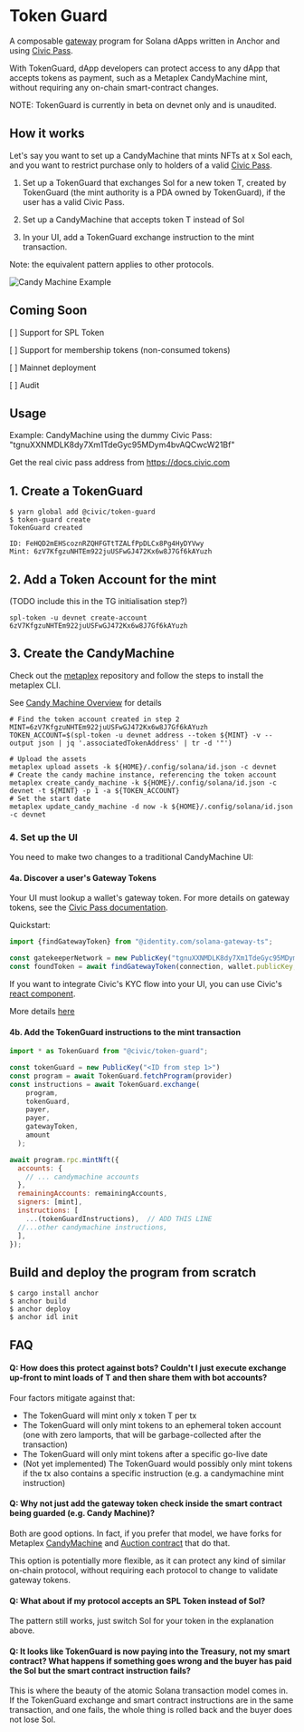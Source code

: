 # Token Guard 

A composable [gateway](https://docs.civic.com) program for Solana dApps written in Anchor
and using [Civic Pass](https://www.civic.com).

With TokenGuard, dApp developers can protect access to any dApp that
accepts tokens as payment, such as a Metaplex CandyMachine mint,
without requiring any on-chain smart-contract changes.

NOTE: TokenGuard is currently in beta on devnet only and is unaudited.

## How it works

Let's say you want to set up a CandyMachine that mints NFTs at x Sol each,
and you want to restrict purchase only to holders of a valid [Civic Pass](https://www.civic.com).

1. Set up a TokenGuard that exchanges Sol for a new token T,
created by TokenGuard (the mint authority is a PDA owned by TokenGuard),
if the user has a valid Civic Pass.

2. Set up a CandyMachine that accepts token T instead of Sol

3. In your UI, add a TokenGuard exchange instruction to the mint transaction.

Note: the equivalent pattern applies to other protocols. 

![Candy Machine Example](./docs/TokenGuardCandyMachine.png)

## Coming Soon

[ ] Support for SPL Token

[ ] Support for membership tokens (non-consumed tokens)

[ ] Mainnet deployment

[ ] Audit

## Usage

Example: CandyMachine using the dummy Civic Pass:
"tgnuXXNMDLK8dy7Xm1TdeGyc95MDym4bvAQCwcW21Bf"

Get the real civic pass address from https://docs.civic.com

## 1. Create a TokenGuard

```shell
$ yarn global add @civic/token-guard
$ token-guard create
TokenGuard created 

ID: FeHQD2mEHScoznRZQHFGTtTZALfPpDLCx8Pg4HyDYVwy
Mint: 6zV7KfgzuNHTEm922juUSFwGJ472Kx6w8J7Gf6kAYuzh
```

## 2. Add a Token Account for the mint

(TODO include this in the TG initialisation step?)

```shell
spl-token -u devnet create-account 6zV7KfgzuNHTEm922juUSFwGJ472Kx6w8J7Gf6kAYuzh
```

## 3. Create the CandyMachine

Check out the [metaplex](https://github.com/metaplex-foundation/metaplex) repository
and follow the steps to install the metaplex CLI.

See [Candy Machine Overview](https://docs.metaplex.com/overviews/candy_machine_overview) for details

```shell
# Find the token account created in step 2
MINT=6zV7KfgzuNHTEm922juUSFwGJ472Kx6w8J7Gf6kAYuzh
TOKEN_ACCOUNT=$(spl-token -u devnet address --token ${MINT} -v --output json | jq '.associatedTokenAddress' | tr -d '"')

# Upload the assets
metaplex upload assets -k ${HOME}/.config/solana/id.json -c devnet
# Create the candy machine instance, referencing the token account
metaplex create_candy_machine -k ${HOME}/.config/solana/id.json -c devnet -t ${MINT} -p 1 -a ${TOKEN_ACCOUNT}
# Set the start date
metaplex update_candy_machine -d now -k ${HOME}/.config/solana/id.json -c devnet
```

### 4. Set up the UI

You need to make two changes to a traditional CandyMachine UI:

#### 4a. Discover a user's Gateway Tokens

Your UI must lookup a wallet's gateway token. For more details on gateway tokens,
see the [Civic Pass documentation](https://docs.civic.com).

Quickstart:

```js
import {findGatewayToken} from "@identity.com/solana-gateway-ts";

const gatekeeperNetwork = new PublicKey("tgnuXXNMDLK8dy7Xm1TdeGyc95MDym4bvAQCwcW21Bf");
const foundToken = await findGatewayToken(connection, wallet.publicKey, gatekeeperNetwork);
```

If you want to integrate Civic's KYC flow into your UI, you can use
Civic's [react component](https://www.npmjs.com/package/@civic/solana-gateway-react).

More details [here](https://docs.civic.com/civic-pass/ui-integration-react-component)

#### 4b. Add the TokenGuard instructions to the mint transaction

```js
import * as TokenGuard from "@civic/token-guard";

const tokenGuard = new PublicKey("<ID from step 1>")
const program = await TokenGuard.fetchProgram(provider)
const instructions = await TokenGuard.exchange(
    program,
    tokenGuard,
    payer,
    payer,
    gatewayToken,
    amount
  );

await program.rpc.mintNft({
  accounts: {
    // ... candymachine accounts
  },
  remainingAccounts: remainingAccounts,
  signers: [mint],
  instructions: [
    ...(tokenGuardInstructions),  // ADD THIS LINE
  //...other candymachine instructions,
  ],
});
```

## Build and deploy the program from scratch

```shell
$ cargo install anchor
$ anchor build
$ anchor deploy
$ anchor idl init
```

## FAQ

#### Q: How does this protect against bots? Couldn't I just execute exchange up-front to mint loads of T and then share them with bot accounts?

Four factors mitigate against that:
- The TokenGuard will mint only x token T per tx
- The TokenGuard will only mint tokens to an ephemeral token account (one with zero lamports, that will be garbage-collected after the transaction)
- The TokenGuard will only mint tokens after a specific go-live date
- (Not yet implemented) The TokenGuard would possibly only mint tokens if the tx also contains a specific instruction (e.g. a candymachine mint instruction)

#### Q: Why not just add the gateway token check inside the smart contract being guarded (e.g. Candy Machine)?

Both are good options. In fact, if you prefer that model, we have forks for
Metaplex [CandyMachine](https://github.com/civicteam/metaplex/pull/5) 
and [Auction contract](https://github.com/civicteam/metaplex/pull/1) that do that.

This option is potentially more flexible, as it can protect any kind of similar on-chain protocol,
without requiring each protocol to change to validate gateway tokens.

#### Q: What about if my protocol accepts an SPL Token instead of Sol?

The pattern still works, just switch Sol for your token in the explanation above.

#### Q: It looks like TokenGuard is now paying into the Treasury, not my smart contract? What happens if something goes wrong and the buyer has paid the Sol but the smart contract instruction fails?

This is where the beauty of the atomic Solana transaction model comes in.
If the TokenGuard exchange and smart contract instructions are in the same transaction,
and one fails, the whole thing is rolled back and the buyer does not lose Sol.
